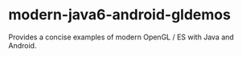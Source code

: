 modern-java6-android-gldemos
============================

Provides a concise examples of modern OpenGL / ES with Java and Android.
